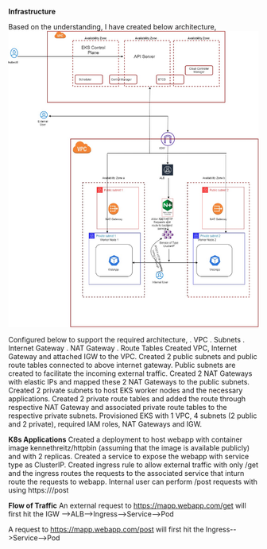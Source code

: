 **Infrastructure**

Based on the understanding, I have created below architecture,
![alt text](https://github.com/girishpatil795/aws-infra/blob/main/Architecture/aws-eks.jpg?raw=true)


Configured below to support the required architecture,
. VPC
. Subnets 
. Internet Gateway
. NAT Gateway
. Route Tables
Created VPC, Internet Gateway and attached IGW to the VPC.
Created  2 public subnets and public route tables connected to above internet gateway. Public subnets are created to facilitate the incoming external traffic.
Created 2 NAT Gateways with elastic IPs and mapped these 2 NAT Gateways to the public subnets. 
Created 2 private subnets to host EKS worker nodes and the necessary applications. Created 2 private route tables and added the route through respective NAT Gateway and associated private route tables to the respective private subnets.
Provisioned EKS with 1 VPC, 4 subnets (2 public and 2 private), required IAM roles, NAT Gateways and IGW. 

**K8s Applications** 
Created a deployment to host webapp with container image kennethreitz/httpbin (assuming that the image is available publicly) and with 2 replicas.
Created a service to expose the webapp with service type as ClusterIP.
Created ingress rule to allow external traffic with only /get and the ingress routes the requests to the associated service that inturn route the requests to webapp.
Internal user can perform /post requests with using https://<ClusterIP>/post

**Flow of Traffic**
An external request to https://mapp.webapp.com/get will first hit the IGW -->ALB-->Ingress-->Service-->Pod

A request to https://mapp.webapp.com/post will first hit the Ingress-->Service-->Pod


